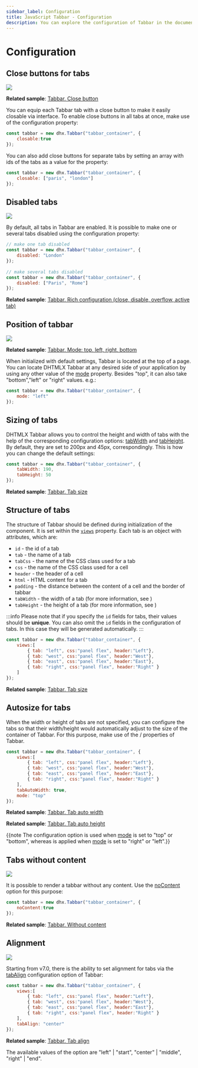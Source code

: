 ```yaml
---
sidebar_label: Configuration
title: JavaScript Tabbar - Configuration 
description: You can explore the configuration of Tabbar in the documentation of the DHTMLX JavaScript UI library. Browse developer guides and API reference, try out code examples and live demos, and download a free 30-day evaluation version of DHTMLX Suite.
---
```


# Configuration

## Close buttons for tabs

![](../assets/tabbar/close_button.png)

**Related sample**: [Tabbar. Close button](https://snippet.dhtmlx.com/cysre4v8)

You can equip each Tabbar tab with a close button to make it easily closable via interface. To enable close buttons in all tabs at once, make use of the 
[](tabbar/api/tabbar_closable_config.md) configuration property:

~~~js
const tabbar = new dhx.Tabbar("tabbar_container", {
    closable:true
});
~~~

You can also add close buttons for separate tabs by setting an array with ids of the tabs as a value for the [](tabbar/api/tabbar_closable_config.md) property:

~~~js
const tabbar = new dhx.Tabbar("tabbar_container", {
    closable: ["paris", "london"]
});
~~~

## Disabled tabs

![](../assets/tabbar/disabled_tab.png)

By default, all tabs in Tabbar are enabled. It is possible to make one or several tabs disabled using the [](tabbar/api/tabbar_disabled_config.md) configuration property:

~~~js
// make one tab disabled
const tabbar = new dhx.Tabbar("tabbar_container", {
    disabled: "London"
});
 
// make several tabs disabled
const tabbar = new dhx.Tabbar("tabbar_container", {
    disabled: ["Paris", "Rome"]
});
~~~

**Related sample**: [Tabbar. Rich configuration (close, disable, overflow, active tab)](https://snippet.dhtmlx.com/xqthiy66)

## Position of tabbar

![](../assets/tabbar/mode.png)

**Related sample**: [Tabbar. Mode: top, left, right, bottom](https://snippet.dhtmlx.com/xq6k0tts)

When initialized with default settings, Tabbar is located at the top of a page. You can locate DHTMLX Tabbar at any desired side of your application by using any other value of the [mode](tabbar/api/tabbar_mode_config.md) property. 
Besides "top", it can also take "bottom","left" or "right" values. e.g.:

~~~js
const tabbar = new dhx.Tabbar("tabbar_container", {
    mode: "left"
});
~~~

## Sizing of tabs

DHTMLX Tabbar allows you to control the height and width of tabs with the help of the corresponding configuration options: [tabWidth](tabbar/api/tabbar_tabwidth_config.md) and [tabHeight](tabbar/api/tabbar_tabheight_config.md). By default, they are set to 200px and 45px, correspondingly. This is how you can change the default settings:

~~~js
const tabbar = new dhx.Tabbar("tabbar_container", {
    tabWidth: 190,
    tabHeight: 50
});
~~~

**Related sample**: [Tabbar. Tab size](https://snippet.dhtmlx.com/yy841z3j)

## Structure of tabs

The structure of Tabbar should be defined during initialization of the component. It is set within the 
[`views`](tabbar/api/tabbar_views_config.md) property. Each tab is an object with attributes, which are:

- `id` - the id of a tab
- `tab` - the name of a tab
- `tabCss` - the name of the CSS class used for a tab
- `css` - the name of the CSS class used for a cell
- `header` - the header of a cell
- `html` - HTML content for a tab
- `padding` - the distance between the content of a cell and the border of tabbar
- `tabWidth` - the width of a tab (for more information, see [](tabbar/api/tabbar_views_config.md))
- `tabHeight` - the height of a tab (for more information, see [](tabbar/api/tabbar_views_config.md))

:::info
Please note that if you specify the `id` fields for tabs, their values should be **unique**. You can also omit the `id` fields in the configuration of tabs. In this case they will be generated automatically.
:::

~~~js
const tabbar = new dhx.Tabbar("tabbar_container", {
    views:[
        { tab: "left", css:"panel flex", header:"Left"},
        { tab: "west", css:"panel flex", header:"West"},
        { tab: "east", css:"panel flex", header:"East"},
        { tab: "right", css:"panel flex", header:"Right" }
    ]
});
~~~

**Related sample**: [Tabbar. Tab size](https://snippet.dhtmlx.com/yy841z3j)

## Autosize for tabs

When the width or height of tabs are not specified, you can configure the tabs so that their width/height would automatically adjust to the size of the container of Tabbar. For this purpose, make use of the [](tabbar/api/tabbar_tabautowidth_config.md)/[](tabbar/api/tabbar_tabautoheight_config.md) properties of Tabbar.

~~~js
const tabbar = new dhx.Tabbar("tabbar_container", {
    views:[
        { tab: "left", css:"panel flex", header:"Left"},
        { tab: "west", css:"panel flex", header:"West"},
        { tab: "east", css:"panel flex", header:"East"},
        { tab: "right", css:"panel flex", header:"Right" }
    ],
    tabAutoWidth: true,
    mode: "top"
});
~~~

**Related sample**: [Tabbar. Tab auto width](https://snippet.dhtmlx.com/mlzko8am)

**Related sample**: [Tabbar. Tab auto height](https://snippet.dhtmlx.com/pqvycp1c)

{{note The [](tabbar/api/tabbar_tabautowidth_config.md) configuration option is used when [mode](tabbar/api/tabbar_mode_config.md) is set to "top" or "bottom", whereas [](tabbar/api/tabbar_tabautoheight_config.md) is applied when [mode](tabbar/api/tabbar_mode_config.md) is set to "right" or "left".}}

## Tabs without content

![](../assets/tabbar/no_content.png)

It is possible to render a tabbar without any content. Use the [noContent](tabbar/api/tabbar_nocontent_config.md) option for this purpose:

~~~js
const tabbar = new dhx.Tabbar("tabbar_container", {
    noContent:true
});
~~~

**Related sample**: [Tabbar. Without content](https://snippet.dhtmlx.com/7jzrifql)

## Alignment

![](../assets/tabbar/tabbar_align.png)

Starting from v7.0, there is the ability to set alignment for tabs via the [tabAlign](tabbar/api/tabbar_tabalign_config.md) configuration option of Tabbar:

~~~js
const tabbar = new dhx.Tabbar("tabbar_container", {
    views:[
        { tab: "left", css:"panel flex", header:"Left"},
        { tab: "west", css:"panel flex", header:"West"},
        { tab: "east", css:"panel flex", header:"East"},
        { tab: "right", css:"panel flex", header:"Right" }
    ],
    tabAlign: "center"
});
~~~

**Related sample**: [Tabbar. Tab align](https://snippet.dhtmlx.com/bctscs71)

The available values of the option are "left" | "start", "center" | "middle", "right" | "end".
